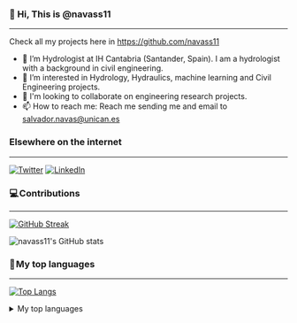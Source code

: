 ### 👋 Hi, This is @navass11
***

Check all my projects here in https://github.com/navass11
- 🔭 I’m Hydrologist at IH Cantabria (Santander, Spain). I am a hydrologist with a background in civil engineering.
- 👀 I’m interested in Hydrology, Hydraulics, machine learning and Civil Engineering projects.
- 💞️ I'm looking to collaborate on engineering research projects.
- 📫 How to reach me: Reach me sending me and email to salvador.navas@unican.es

### Elsewhere on the internet
***

[![Twitter](https://user-images.githubusercontent.com/282759/84680160-40c90c80-af00-11ea-8390-bb86858c5fa5.png)](https://twitter.com/salvanavas11) 
[![LinkedIn](https://user-images.githubusercontent.com/282759/84680162-4161a300-af00-11ea-912c-8f32e5cc1676.png)](https://www.linkedin.com/in/salvador-navas-fern%C3%A1ndez-59851572/)

### 💻 Contributions
***
[![GitHub Streak](https://streak-stats.demolab.com?user=navass11&theme=tokyonight&border_radius=6)](https://git.io/streak-stats)

![navass11's GitHub stats](https://github-readme-stats.vercel.app/api?username=navass11&show_icons=true&theme=transparent)

### 🚀 My top languages
***
[![Top Langs](https://github-readme-stats.vercel.app/api/top-langs/?username=navass11=vim%20script)](https://github.com/anuraghazra/github-readme-stats)


<details>
<summary>My top languages</summary>

| Rank | Languages |
|-----:|-----------|
|     1| Python    |
|     2| R         |
|     3| Matlab    |
|     4| Julia     |
<!--
**navass11/navass11** is a ✨ _special_ ✨ repository because its `README.md` (this file) appears on your GitHub profile.

